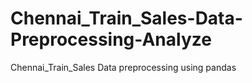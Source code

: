 # Chennai_Train_Sales-Data-Preprocessing-Analyze
Chennai_Train_Sales Data preprocessing using pandas
